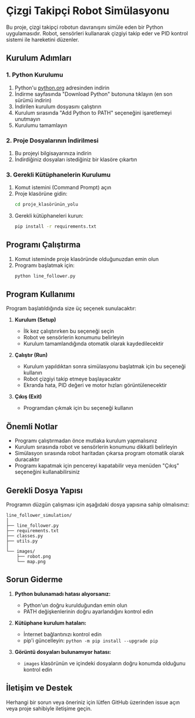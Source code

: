 # Çizgi Takipçi Robot Simülasyonu

Bu proje, çizgi takipçi robotun davranışını simüle eden bir Python uygulamasıdır. Robot, sensörleri kullanarak çizgiyi takip eder ve PID kontrol sistemi ile hareketini düzenler.

## Kurulum Adımları

### 1. Python Kurulumu
1. Python'u [python.org](https://www.python.org/downloads/) adresinden indirin
2. İndirme sayfasında "Download Python" butonuna tıklayın (en son sürümü indirin)
3. İndirilen kurulum dosyasını çalıştırın
4. Kurulum sırasında "Add Python to PATH" seçeneğini işaretlemeyi unutmayın
5. Kurulumu tamamlayın

### 2. Proje Dosyalarının İndirilmesi
1. Bu projeyi bilgisayarınıza indirin
2. İndirdiğiniz dosyaları istediğiniz bir klasöre çıkartın

### 3. Gerekli Kütüphanelerin Kurulumu
1. Komut istemini (Command Prompt) açın
2. Proje klasörüne gidin:
   ```bash
   cd proje_klasörünün_yolu
   ```
3. Gerekli kütüphaneleri kurun:
   ```bash
   pip install -r requirements.txt
   ```

## Programı Çalıştırma

1. Komut isteminde proje klasöründe olduğunuzdan emin olun
2. Programı başlatmak için:
   ```bash
   python line_follower.py
   ```

## Program Kullanımı

Program başlatıldığında size üç seçenek sunulacaktır:

1. **Kurulum (Setup)**
   - İlk kez çalıştırırken bu seçeneği seçin
   - Robot ve sensörlerin konumunu belirleyin
   - Kurulum tamamlandığında otomatik olarak kaydedilecektir

2. **Çalıştır (Run)**
   - Kurulum yapıldıktan sonra simülasyonu başlatmak için bu seçeneği kullanın
   - Robot çizgiyi takip etmeye başlayacaktır
   - Ekranda hata, PID değeri ve motor hızları görüntülenecektir

3. **Çıkış (Exit)**
   - Programdan çıkmak için bu seçeneği kullanın

## Önemli Notlar

- Programı çalıştırmadan önce mutlaka kurulum yapmalısınız
- Kurulum sırasında robot ve sensörlerin konumunu dikkatli belirleyin
- Simülasyon sırasında robot haritadan çıkarsa program otomatik olarak duracaktır
- Programı kapatmak için pencereyi kapatabilir veya menüden "Çıkış" seçeneğini kullanabilirsiniz

## Gerekli Dosya Yapısı

Programın düzgün çalışması için aşağıdaki dosya yapısına sahip olmalısınız:

```
line_follower_simulation/
│
├── line_follower.py
├── requirements.txt
├── classes.py
├── utils.py
│
└── images/
    ├── robot.png
    └── map.png
```

## Sorun Giderme

1. **Python bulunamadı hatası alıyorsanız:**
   - Python'un doğru kurulduğundan emin olun
   - PATH değişkenlerinin doğru ayarlandığını kontrol edin

2. **Kütüphane kurulum hataları:**
   - İnternet bağlantınızı kontrol edin
   - pip'i güncelleyin: `python -m pip install --upgrade pip`

3. **Görüntü dosyaları bulunamıyor hatası:**
   - `images` klasörünün ve içindeki dosyaların doğru konumda olduğunu kontrol edin

## İletişim ve Destek

Herhangi bir sorun veya öneriniz için lütfen GitHub üzerinden issue açın veya proje sahibiyle iletişime geçin. 